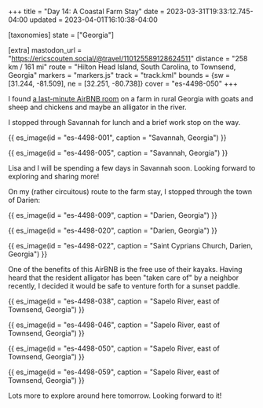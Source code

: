 +++
title = "Day 14: A Coastal Farm Stay"
date = 2023-03-31T19:33:12.745-04:00
updated = 2023-04-01T16:10:38-04:00

[taxonomies]
state = ["Georgia"]

[extra]
mastodon_url = "https://ericscouten.social/@travel/110125589128624511"
distance = "258 km / 161 mi"
route = "Hilton Head Island, South Carolina, to Townsend, Georgia"
markers = "markers.js"
track = "track.kml"
bounds = {sw = [31.244, -81.509], ne = [32.251, -80.738]}
cover = "es-4498-050"
+++

I found [a last-minute AirBNB room](https://www.airbnb.com/rooms/31609261) on a farm in rural Georgia with goats and sheep and chickens and maybe an alligator in the river.

<!-- more -->

I stopped through Savannah for lunch and a brief work stop on the way.

{{ es_image(id = "es-4498-001", caption = "Savannah, Georgia") }}

{{ es_image(id = "es-4498-005", caption = "Savannah, Georgia") }}

Lisa and I will be spending a few days in Savannah soon. Looking forward to exploring and sharing more!

On my (rather circuitous) route to the farm stay, I stopped through the town of Darien:

{{ es_image(id = "es-4498-009", caption = "Darien, Georgia") }}

{{ es_image(id = "es-4498-020", caption = "Darien, Georgia") }}

{{ es_image(id = "es-4498-022", caption = "Saint Cyprians Church, Darien, Georgia") }}

One of the benefits of this AirBNB is the free use of their kayaks. Having heard that the resident alligator has been "taken care of" by a neighbor recently, I decided it would be safe to venture forth for a sunset paddle.

{{ es_image(id = "es-4498-038", caption = "Sapelo River, east of Townsend, Georgia") }}

{{ es_image(id = "es-4498-046", caption = "Sapelo River, east of Townsend, Georgia") }}

{{ es_image(id = "es-4498-050", caption = "Sapelo River, east of Townsend, Georgia") }}

{{ es_image(id = "es-4498-059", caption = "Sapelo River, east of Townsend, Georgia") }}

Lots more to explore around here tomorrow. Looking forward to it!
